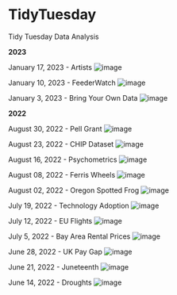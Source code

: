 # TidyTuesday
Tidy Tuesday Data Analysis

**2023**

January 17, 2023 - Artists
![image](https://user-images.githubusercontent.com/91282117/213287513-98dfdc16-44a6-408e-ab12-8916bb56382c.png)

January 10, 2023 - FeederWatch
![image](https://user-images.githubusercontent.com/91282117/212170837-1657688f-c6be-4671-b359-2df36af75f96.png)

January 3, 2023 - Bring Your Own Data
![image](https://user-images.githubusercontent.com/91282117/211414698-75f3151a-3534-493c-9d27-76257cd6e7c2.png)

**2022**

August 30, 2022 - Pell Grant
![image](https://user-images.githubusercontent.com/91282117/187514049-bb601be9-8113-4019-8f39-9ecc81a1b670.png)

August 23, 2022 - CHIP Dataset
![image](https://user-images.githubusercontent.com/91282117/187534636-89692677-56f9-4e63-96ae-b8134776ecdb.png)

August 16, 2022 - Psychometrics
![image](https://user-images.githubusercontent.com/91282117/186250478-508d3496-6f76-4266-a0e3-2a23b516d18b.png)

August 08, 2022 - Ferris Wheels
![image](https://user-images.githubusercontent.com/91282117/186250644-ad38d7dd-836b-417e-b5cf-8ce107d622c0.png)

August 02, 2022 - Oregon Spotted Frog
![image](https://user-images.githubusercontent.com/91282117/182450144-40d0c6d0-5768-4113-9cb9-60088aeaac12.png)

July 19, 2022 - Technology Adoption
![image](https://user-images.githubusercontent.com/91282117/182464986-c7f26404-912e-49ca-acdd-58cffcb4177d.png)

July 12, 2022 - EU Flights
![image](https://user-images.githubusercontent.com/91282117/179805679-165c1472-f9b6-4495-b9e3-0804cba97dc3.png)

July 5, 2022 - Bay Area Rental Prices
![image](https://user-images.githubusercontent.com/91282117/177866848-6930b0ce-500e-4075-a46f-cdf961c15049.png)

June 28, 2022 - UK Pay Gap
![image](https://user-images.githubusercontent.com/91282117/177357688-1d8d64db-7cd6-4459-8016-135dbed9892e.png)

June 21, 2022 - Juneteenth
![image](https://user-images.githubusercontent.com/91282117/176223457-3fca473f-f9e4-4240-a240-871b81a8804d.png)

June 14, 2022 - Droughts
![image](https://user-images.githubusercontent.com/91282117/176217471-769928b1-b28e-42d0-992c-9e9a1ae1e6cf.png)
